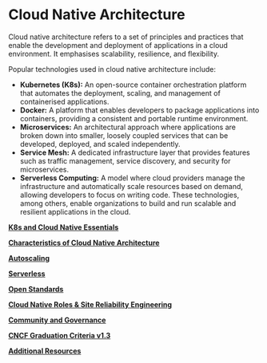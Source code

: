 # Cloud Native Architecture
Cloud native architecture refers to a set of principles and practices that enable the development and deployment of applications in a cloud environment. It emphasises scalability, resilience, and flexibility.

Popular technologies used in cloud native architecture include:

- **Kubernetes (K8s):** An open-source container orchestration platform that automates the deployment, scaling, and management of containerised applications.
- **Docker:** A platform that enables developers to package applications into containers, providing a consistent and portable runtime environment.
- **Microservices:** An architectural approach where applications are broken down into smaller, loosely coupled services that can be developed, deployed, and scaled independently.
- **Service Mesh:** A dedicated infrastructure layer that provides features such as traffic management, service discovery, and security for microservices.
- **Serverless Computing:** A model where cloud providers manage the infrastructure and automatically scale resources based on demand, allowing developers to focus on writing code.
These technologies, among others, enable organizations to build and run scalable and resilient applications in the cloud.

[**K8s and Cloud Native Essentials**]()

[**Characteristics of Cloud Native Architecture**]()

[**Autoscaling**]()

[**Serverless**]()

[**Open Standards**]()

[**Cloud Native Roles & Site Reliability Engineering**]()

[**Community and Governance**]()

[**CNCF Graduation Criteria v1.3**]()

[**Additional Resources**]()
